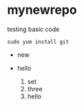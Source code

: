 # mynewrepo
testing basic code


```
sudo yum install git
```

- new
- hello

  1. set
  2. three
  3. hello
